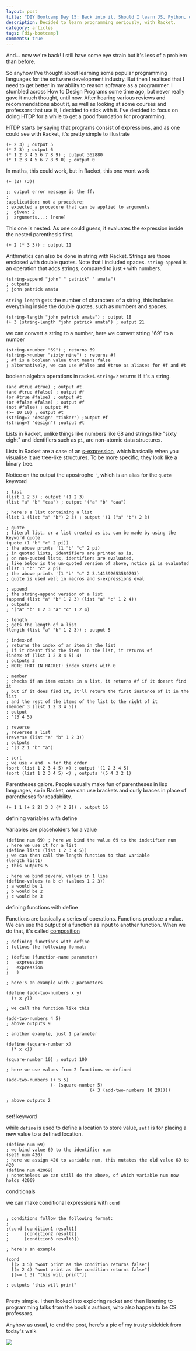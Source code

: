 ```yaml
---
layout: post
title: "DIY Bootcamp Day 15: Back into it. Should I learn JS, Python, or Java? Nah, let's go with Racket"
description: Decided to learn programming seriously, with Racket.
category: articles
tags: [diy-bootcamp]
comments: true
---
```


And... now we're back! I still have some eye strain but it's less of a problem than before. 

So anyhow I've thought about learning some popular programming languages for the software development industry. But then I realised that I need to get better in my ability to reason software as a programmer. I stumbled across How to Design Programs some time ago, but never really gave it much thought, until now. After hearing various reviews and recommendations about it, as well as looking at some courses and professors that use it, I decided to stick with it. I've decided to focus on doing HTDP for a while to get a good foundation for programming.

<!-- more -->

HTDP starts by saying that programs consist of expressions, and as one could see with Racket, it's pretty simple to illustrate

```racket
(+ 2 3) ; output 5
(* 2 3) ; output 6
(* 1 2 3 4 5 6 7 8 9) ; output 362880
(* 1 2 3 4 5 6 7 8 9 0) ; output 0
```

In maths, this could work, but in Racket, this one wont work

```racket
(+ (2) (3))

;; output error message is the ff:
;
;application: not a procedure;
; expected a procedure that can be applied to arguments
;  given: 2
;  arguments...: [none]
```

This one is nested. As one could guess, it evaluates the expression inside the nested parenthesis first.

```racket
(+ 2 (* 3 3)) ; output 11
```

Arithmetics can also be done in string with Racket. Strings are those enclosed with double quotes. Note that I included spaces. <code>string-append</code> is an operation that adds strings, compared to just <code>+</code> with numbers.

```racket
(string-append "john" " patrick" " amata")
; outputs
; john patrick amata
```

<code>string-length</code> gets the number of characters of a string, this includes everything inside the double quotes, such as numbers and spaces.

```racket
(string-length "john patrick amata") ; output 18
(+ 3 (string-length "john patrick amata") ; output 21
```

we can convert a string to a number, here we convert  string "69" to a number

``` racket
(string->number "69") ; returns 69
(string->number "sixty nine") ; returns #f 
; #f is a boolean value that means false
; alternatively, we can use #false and #true as aliases for #f and #t
```

boolean algebra operations in racket. <code>string=?</code> returns if it's a string.

```racket
(and #true #true) ; output #t
(and #true #false) ; output #f
(or #true #false) ; output #t
(or #false #false) ; output #f
(not #false) ; output #t
(>= 10 10) ; output #t
(string=? "design" "tinker") ;output #f
(string=? "design") ;output #t
```

Lists in Racket, unlike things like numbers like 68 and strings like "sixty eight" and identifiers such as <code>pi</code>, are non-atomic data structures. 

Lists in Racket are a case of an <u>s-expression</u>, which basically when you visualise it are tree-like structures. To be more specific, they look like a binary tree.

Notice on the output the apostrophe <code>'</code>, which is an alias for the <code>quote</code> keyword


```racket
; list
(list 1 2 3) ; output '(1 2 3)
(list "a" "b" "caa") ; output '("a" "b" "caa")

; here's a list containing a list
(list 1 (list "a" "b") 2 3) ; output '(1 ("a" "b") 2 3)

; quote
; literal list, or a list created as is, can be made by using the keyword quote
(quote (1 "b" "c" 2 pi))
; the above prints '(1 "b" "c" 2 pi)
; in quoted lists, identifiers are printed as is.
; on non-quoted lists, identifiers are evaluated,
; like below is the un-quoted version of above, notice pi is evaluated
(list 1 "b" "c" 2 pi)
; the above prints '(1 "b" "c" 2 3.141592653589793)
; quote is used well in macros and s-expressions eval

; append
; the string-append version of a list
(append (list "a" "b" 1 2 3) (list "a" "c" 1 2 4))
; outputs
; '("a" "b" 1 2 3 "a" "c" 1 2 4)

; length
; gets the length of a list
(length (list "a" "b" 1 2 3)) ; output 5

; index-of
; returns the index of an item in the list
; if it doesnt find the item  in the list, it returns #f
(index-of (list 1 2 3 4 5) 4)
; outputs 3
; NOTE THAT IN RACKET: index starts with 0

; member
; checks if an item exists in a list, it returns #f if it doesnt find it
; but if it does find it, it'll return the first instance of it in the list 
; and the rest of the items of the list to the right of it
(member 3 (list 1 2 3 4 5))
; output
; '(3 4 5)

; reverse
; reverses a list
(reverse (list "a" "b" 1 2 3))
; outputs
; '(3 2 1 "b" "a")

; sort
; we use < and  > for the order
(sort (list 1 2 3 4 5) >) ; output '(1 2 3 4 5)
(sort (list 1 2 3 4 5) <) ; outputs '(5 4 3 2 1)
```

Parentheses galore. People usually make fun of parentheses in lisp languages, so in Racket, one can use brackets and curly braces in place of parentheses for readability.

```racket
(+ 1 1 [+ 2 2] 3 3 {* 2 2}) ; output 16
```

defining variables with define

Variables are placeholders for a value

```racket
(define num 69) ; here we bind the value 69 to the indetifier num
; here we use it for a list
(define list1 (list 1 2 3 4 5))
; we can then call the length function to that variable
(length list1)
; this outputs 5

; here we bind several values in 1 line
(define-values (a b c) (values 1 2 3))
; a would be 1
; b would be 2
; c would be 3
```

defining functions with define

Functions are basically a series of operations. Functions produce a value. We can use the output of a function as input to another function. When we do that, it's called <a href="https://en.wikipedia.org/wiki/Function_composition_(computer_science)">composition</a>

```racket
; defining functions with define
; follows the following format:

; (define (function-name parameter) 
;   expression 
;   expression
;	)

; here's an example with 2 parameters

(define (add-two-numbers x y)
  (+ x y))

; we call the function like this

(add-two-numbers 4 5) 
; above outputs 9

; another example, just 1 parameter

(define (square-number x)
  (* x x))

(square-number 10) ; output 100

; here we use values from 2 functions we defined

(add-two-numbers (+ 5 5)
                 (- (square-number 5)
                                (+ 3 (add-two-numbers 10 20))))

; above outputs 2


```

set! keyword

while <code>define</code> is used to define a location to store value, <code>set!</code> is for placing a new value to a defined location. 

```racket
(define num 69)
; we bind value 69 to the identifier num
(set! num 420)
; here we assign 420 to variable num, this mutates the old value 69 to 420
(define num 42069)
; nonetheless we can still do the above, of which variable num now holds 42069
```

conditionals

we can make conditional expressions with <code>cond</code>

```racket

; conditions follow the following format:
;
;(cond [condition1 result1]
;      [condition2 result2]
;      [condition3 result3])

; here's an example

(cond
  [(> 3 5) "wont print as the condition returns false"]
  [(= 2 4) "wont print as the condition returns false"]
  [(<= 1 3) "this will print"])
  
; outputs "this will print"


```

Pretty simple. I then looked into exploring racket and then listening to programming talks from the book's authors, who also happen to be CS professors.

Anyhow as usual, to end the post, here's a pic of my trusty sidekick from today's walk

<img src="https://lh3.googleusercontent.com/pw/ACtC-3cg3jUHB0dvQOXVIeP5O2CZPz_Wj0znyw3MpUOh6JA3G8wex4IAA_QdeMpJHCsa7NvSWplkAwefvHcCIC7oqNpOVXa6C5dtysHltCVknXirHWfv5XnZzw455VuAVjBN_arCsNtl29Qt5gk2hPe5ehbH=w1856-h1392-no?authuser=0">

